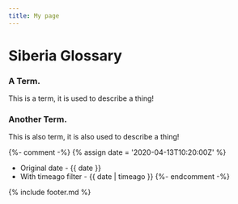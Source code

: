 ```yaml
---
title: My page
---
```


# Siberia Glossary  

### A Term.  
This is a term, it is used to describe a thing!  

### Another Term.  
This is also term, it is also used to describe a thing!





{%- comment -%} {% assign date = '2020-04-13T10:20:00Z' %}

- Original date - {{ date }}
- With timeago filter - {{ date | timeago }} {%- endcomment -%}
  
  
{% include footer.md %}

<script>
  const headings = document.querySelectorAll('h2[id],h3[id],h4[id]'); // 1
  const linkContent = '🔗'; // 2
  for (const heading of headings) { // 3
      const linkIcon = document.createElement('a'); // 4
      linkIcon.setAttribute('href', `#${heading.id}`); // 5
      linkIcon.innerHTML = linkContent; // 6
      heading.appendChild(linkIcon); // 7
  }
</script>